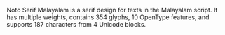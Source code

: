 Noto Serif Malayalam is a serif design for texts in the Malayalam script. It has multiple weights, contains 354 glyphs, 10 OpenType features, and supports 187 characters from 4 Unicode blocks.